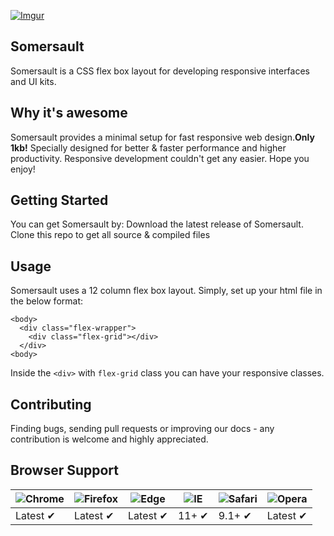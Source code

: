 [![Imgur](https://i.imgur.com/saudmfM.png)](https://souvikmaity.github.io/somersault/)



## Somersault

Somersault is a CSS flex box layout for developing responsive interfaces and UI kits.

## Why it's awesome

Somersault provides a minimal setup for fast responsive web design.**Only 1kb!** Specially designed for better & faster performance and higher productivity. Responsive development couldn't get any easier. Hope you enjoy!

## Getting Started

You can get Somersault by:
Download the latest release of Somersault.
Clone this repo to get all source & compiled files

## Usage
Somersault uses a 12 column flex box layout. Simply, set up your html file in the below format:
```
<body>
  <div class="flex-wrapper">
    <div class="flex-grid"></div>
  </div>
<body>
```

Inside the `<div>` with `flex-grid` class you can have your responsive classes.

## Contributing

Finding bugs, sending pull requests or improving our docs - any contribution is welcome and highly appreciated.


## Browser Support

![Chrome](https://raw.github.com/alrra/browser-logos/master/src/chrome/chrome_48x48.png) | ![Firefox](https://raw.github.com/alrra/browser-logos/master/src/firefox/firefox_48x48.png) | ![Edge](https://raw.github.com/alrra/browser-logos/master/src/edge/edge_48x48.png) | ![IE](https://raw.github.com/alrra/browser-logos/master/src/archive/internet-explorer_9-11/internet-explorer_9-11_48x48.png) | ![Safari](https://raw.github.com/alrra/browser-logos/master/src/safari/safari_48x48.png) | ![Opera](https://raw.github.com/alrra/browser-logos/master/src/opera/opera_48x48.png)
--- | --- | --- | --- | --- | --- |
Latest ✔ | Latest ✔ | Latest ✔ | 11+ ✔ | 9.1+ ✔ | Latest ✔ |
